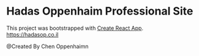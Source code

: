 # Hadas Oppenhaim Professional Site
This project was bootstrapped with [Create React App](https://github.com/facebook/create-react-app).  
https://hadasop.co.il

@Created By Chen Oppenhaimn
